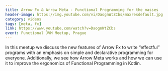 ```yaml
---
title: Arrow Fx & Arrow Meta - Functional Programming for the masses
header-image: https://img.youtube.com/vi/DaognWtZCbs/maxresdefault.jpg
category: videos
tags: [meta, fx]
link: https://www.youtube.com/watch?v=DaognWtZCbs
event: Functional JVM Meetup, Prague
---
```

In this meetup we discuss the new features of Arrow Fx to write “effectful” programs with an emphasis on simple and declarative programming for everyone.
Additionally, we see how Arrow Meta works and how we can use it to improve the ergonomics of Functional Programming in Kotlin.
